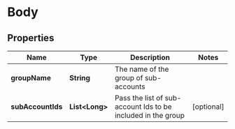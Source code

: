 
# Body

## Properties
Name | Type | Description | Notes
------------ | ------------- | ------------- | -------------
**groupName** | **String** | The name of the group of sub-accounts | 
**subAccountIds** | **List&lt;Long&gt;** | Pass the list of sub-account Ids to be included in the group |  [optional]



